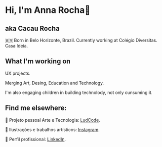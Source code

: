 # **Hi, I'm Anna Rocha**👋 
## **aka Cacau Rocha**

🇧🇷 Born in Belo Horizonte, Brazil.
Currently working at 
Colégio Diversitas. 
Casa Ideia.



## What I'm working on
UX projects.

Merging Art, Desing, Education and Technology.

I'm also engaging children in building technolody, not only cunsuming it.

## Find me elsewhere:
🚀 Projeto pessoal Arte e Tecnologia: [LudCode](http://127.0.0.1:5500/index.html).

📸 Ilustrações e trabalhos artísticos: [Instagram](https://duckduckgo.com).

💼 Perfil profissional: [LinkedIn](www.linkedin.com/in/annarpaivareis).
